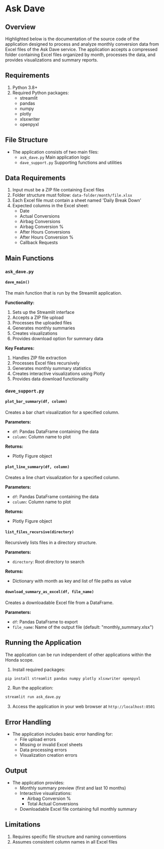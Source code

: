 # Ask Dave

## Overview
Highlighted below is the documentation of the source code of the application designed to process and analyze monthly conversion data from Excel files of the Ask Dave service. The application accepts a compressed folder containing Excel files organized by month, processes the data, and provides visualizations and summary reports.

## Requirements
1. Python 3.8+
2. Required Python packages:
    - streamlit
    - pandas
    - numpy
    - plotly
    - xlsxwriter
    - openpyxl

## File Structure
- The application consists of two main files:
    - `ask_dave.py` Main application logic
    - `dave_support.py` Supporting functions and utilities

## Data Requirements
1. Input must be a ZIP file containing Excel files
2. Folder structure must follow: `data-folder/month/file.xlsx`
3. Each Excel file must contain a sheet named 'Daily Break Down'
4. Expected columns in the Excel sheet:
    - Date
    - Actual Conversions
    - Airbag Conversions
    - Airbag Conversion %
    - After Hours Conversions
    - After Hours Conversion %
    - Callback Requests

## Main Functions

### **`ask_dave.py`**

#### `dave_main()`
The main function that is run by the Streamlit application.

**Functionality:**

1. Sets up the Streamlit interface
2. Accepts a ZIP file upload
3. Processes the uploaded files
4. Generates monthly summaries
5. Creates visualizations
6. Provides download option for summary data

**Key Features:**

1. Handles ZIP file extraction
2. Processes Excel files recursively
3. Generates monthly summary statistics
4. Creates interactive visualizations using Plotly
5. Provides data download functionality

### `dave_support.py`

#### `plot_bar_summary(df, column)`
Creates a bar chart visualization for a specified column.

**Parameters:**
- `df`: Pandas DataFrame containing the data
- `column`: Column name to plot

**Returns:**
- Plotly Figure object

#### `plot_line_summary(df, column)`
Creates a line chart visualization for a specified column.

**Parameters:**
- `df`: Pandas DataFrame containing the data
- `column`: Column name to plot

**Returns:**
- Plotly Figure object

#### `list_files_recursive(directory)`
Recursively lists files in a directory structure.

**Parameters:**
- `directory`: Root directory to search

**Returns:**
- Dictionary with month as key and list of file paths as value

#### `download_summary_as_excel(df, file_name)`
Creates a downloadable Excel file from a DataFrame.

**Parameters:**

- `df`: Pandas DataFrame to export
- `file_name`: Name of the output file (default: "monthly_summary.xlsx")

## Running the Application
The application can be run independent of other applications within the Honda scope.

1. Install required packages:
```bash
pip install streamlit pandas numpy plotly xlsxwriter openpyxl
```
2. Run the application:
```bash
streamlit run ask_dave.py
```
3. Access the application in your web browser at `http://localhost:8501`

## Error Handling
- The application includes basic error handling for:
    - File upload errors
    - Missing or invalid Excel sheets
    - Data processing errors
    - Visualization creation errors

## Output
- The application provides:
    - Monthly summary preview (first and last 10 months)
    - Interactive visualizations:
        - Airbag Conversion %
        - Total Actual Conversions
    - Downloadable Excel file containing full monthly summary

## Limitations
1. Requires specific file structure and naming conventions
2. Assumes consistent column names in all Excel files